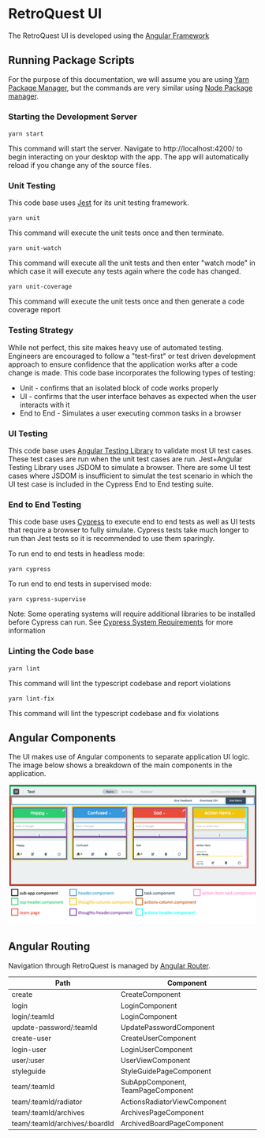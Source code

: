 # RetroQuest UI

The RetroQuest UI is developed using the [Angular Framework](https://angular.io/)

## Running Package Scripts

For the purpose of this documentation, we will assume you are using [Yarn Package Manager](https://yarnpkg.com/), but
the commands are very similar using [Node Package manager](https://www.npmjs.com/).

### Starting the Development Server

```
yarn start
```

This command will start the server. Navigate to http://localhost:4200/ to begin interacting on your desktop with the
app. The app will automatically reload if you change any of the source files.

### Unit Testing

This code base uses [Jest](https://jestjs.io/) for its unit testing framework.

```
yarn unit
```

This command will execute the unit tests once and then terminate.

```
yarn unit-watch
```

This command will execute all the unit tests and then enter "watch mode" in which case it will execute any tests again where the code has changed.


```
yarn unit-coverage
```

This command will execute the unit tests once and then generate a code coverage report

### Testing Strategy
While not perfect, this site makes heavy use of automated testing.  Engineers are encouraged to follow a "test-first" or test driven development approach 
to ensure confidence that the application works after a code change is made.  This code base incorporates the following types of testing:
- Unit - confirms that an isolated block of code works properly
- UI - confirms that the user interface behaves as expected when the user interacts with it
- End to End - Simulates a user executing common tasks in a browser

### UI Testing

This code base uses [Angular Testing Library](https://testing-library.com/docs/angular-testing-library/intro/) to validate 
most UI test cases.  These test cases are run when the unit test cases are run.  Jest+Angular Testing Library uses JSDOM to 
simulate a browser.  There are some UI test cases where JSDOM is insufficient to simulat the test scenario in which the UI test 
case is included in the Cypress End to End testing suite.

### End to End Testing

This code base uses [Cypress](https://www.cypress.io/) to execute end to end tests as well as UI tests that require a browser to fully simulate.  Cypress tests take much 
longer to run than Jest tests so it is recommended to use them sparingly.

To run end to end tests in headless mode:
```
yarn cypress
```

To run end to end tests in supervised mode:
```
yarn cypress-supervise
```

Note: Some operating systems will require additional libraries to be installed before Cypress can run.  See [Cypress System Requirements](https://docs.cypress.io/guides/getting-started/installing-cypress#System-requirements) 
for more information

### Linting the Code base

```
yarn lint
```

This command will lint the typescript codebase and report violations

```
yarn lint-fix
```

This command will lint the typescript codebase and fix violations

## Angular Components

The UI makes use of Angular components to separate application UI logic. The image below shows a breakdown of the main components in the application.

![angular_components](./docs/retroquest-components.png)

## Angular Routing

Navigation through RetroQuest is managed by [Angular Router](https://angular.io/guide/router).

| Path                           | Component                          |
| ------------------------------ | ---------------------------------- |
| create                         | CreateComponent                    |
| login                          | LoginComponent                     |
| login/:teamId                  | LoginComponent                     |
| update-password/:teamId        | UpdatePasswordComponent            |
| create-user                    | CreateUserComponent                |
| login-user                     | LoginUserComponent                 |
| user/:user                     | UserViewComponent                  |
| styleguide                     | StyleGuidePageComponent            |
| team/:teamId                   | SubAppComponent, TeamPageComponent |
| team/:teamId/radiator          | ActionsRadiatorViewComponent       |
| team/:teamId/archives          | ArchivesPageComponent              |
| team/:teamId/archives/:boardId | ArchivedBoardPageComponent         |
